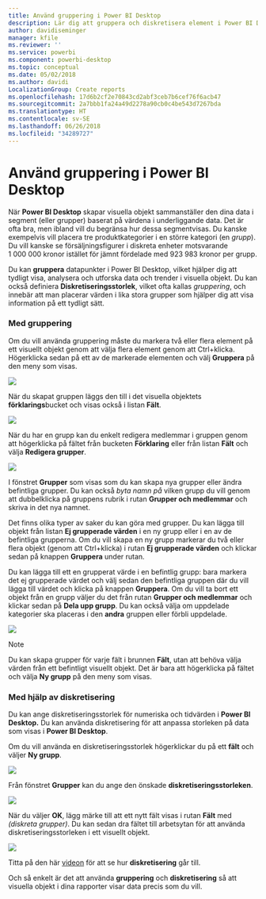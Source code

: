 ```yaml
---
title: Använd gruppering i Power BI Desktop
description: Lär dig att gruppera och diskretisera element i Power BI Desktop
author: davidiseminger
manager: kfile
ms.reviewer: ''
ms.service: powerbi
ms.component: powerbi-desktop
ms.topic: conceptual
ms.date: 05/02/2018
ms.author: davidi
LocalizationGroup: Create reports
ms.openlocfilehash: 17d6b2cf2e70843cd2abf3ceb7b6cef76f6acb47
ms.sourcegitcommit: 2a7bbb1fa24a49d2278a90cb0c4be543d7267bda
ms.translationtype: HT
ms.contentlocale: sv-SE
ms.lasthandoff: 06/26/2018
ms.locfileid: "34289727"
---
```

# <a name="use-grouping-and-binning-in-power-bi-desktop"></a>Använd gruppering i Power BI Desktop
När **Power BI Desktop** skapar visuella objekt sammanställer den dina data i segment (eller grupper) baserat på värdena i underliggande data. Det är ofta bra, men ibland vill du begränsa hur dessa segmentvisas. Du kanske exempelvis vill placera tre produktkategorier i en större kategori (en *grupp*). Du vill kanske se försäljningsfigurer i diskreta enheter motsvarande 1 000 000 kronor istället för jämnt fördelade med 923 983 kronor per grupp.

Du kan **gruppera** datapunkter i Power BI Desktop, vilket hjälper dig att tydligt visa, analysera och utforska data och trender i visuella objekt. Du kan också definiera **Diskretiseringsstorlek**, vilket ofta kallas *gruppering*, och innebär att man placerar värden i lika stora grupper som hjälper dig att visa information på ett tydligt sätt.

### <a name="using-grouping"></a>Med gruppering
Om du vill använda gruppering måste du markera två eller flera element på ett visuellt objekt genom att välja flera element genom att Ctrl+klicka. Högerklicka sedan på ett av de markerade elementen och välj **Gruppera** på den meny som visas.

![](media/desktop-grouping-and-binning/grouping-binning_1.png)

När du skapat gruppen läggs den till i det visuella objektets **förklarings**bucket och visas också i listan **Fält**.

![](media/desktop-grouping-and-binning/grouping-binning_2.png)

När du har en grupp kan du enkelt redigera medlemmar i gruppen genom att högerklicka på fältet från bucketen **Förklaring** eller från listan **Fält** och välja **Redigera grupper**.

![](media/desktop-grouping-and-binning/grouping-binning_3.png)

I fönstret **Grupper** som visas som du kan skapa nya grupper eller ändra befintliga grupper. Du kan också *byta namn på* vilken grupp du vill genom att dubbelklicka på gruppens rubrik i rutan **Grupper och medlemmar** och skriva in det nya namnet.

Det finns olika typer av saker du kan göra med grupper. Du kan lägga till objekt från listan **Ej grupperade värden** i en ny grupp eller i en av de befintliga grupperna. Om du vill skapa en ny grupp markerar du två eller flera objekt (genom att Ctrl+klicka) i rutan **Ej grupperade värden** och klickar sedan på knappen **Gruppera** under rutan.

Du kan lägga till ett en grupperat värde i en befintlig grupp: bara markera det ej grupperade värdet och välj sedan den befintliga gruppen där du vill lägga till värdet och klicka på knappen **Gruppera**. Om du vill ta bort ett objekt från en grupp väljer du det från rutan **Grupper och medlemmar** och klickar sedan på **Dela upp grupp**. Du kan också välja om uppdelade kategorier ska placeras i den **andra** gruppen eller förbli uppdelade.

![](media/desktop-grouping-and-binning/grouping-binning_4.png)

> [!NOTE]
> Du kan skapa grupper för varje fält i brunnen **Fält**, utan att behöva välja värden från ett befintligt visuellt objekt. Det är bara att högerklicka på fältet och välja **Ny grupp** på den meny som visas.
> 
> 

### <a name="using-binning"></a>Med hjälp av diskretisering
Du kan ange diskretiseringsstorlek för numeriska och tidvärden i **Power BI Desktop.** Du kan använda diskretisering för att anpassa storleken på data som visas i **Power BI Desktop**.

Om du vill använda en diskretiseringsstorlek högerklickar du på ett **fält** och väljer **Ny grupp**.

![](media/desktop-grouping-and-binning/grouping-binning_5.png)

Från fönstret **Grupper** kan du ange den önskade **diskretiseringsstorleken**.

![](media/desktop-grouping-and-binning/grouping-binning_6.png)

När du väljer **OK**, lägg märke till att ett nytt fält visas i rutan **Fält** med *(diskreta grupper)*. Du kan sedan dra fältet till arbetsytan för att använda diskretiseringsstorleken i ett visuellt objekt.

![](media/desktop-grouping-and-binning/grouping-binning_7.png)

Titta på den här [videon](https://www.youtube.com/watch?v=BRvdZSfO0DY) för att se hur **diskretisering** går till.

Och så enkelt är det att använda **gruppering** och **diskretisering** så att visuella objekt i dina rapporter visar data precis som du vill.

